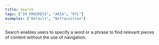 ```yaml
---
title: Search
tags: ["IN PROGRESS", "ARIA", "RTL"]
examples: ["Default", "NoTransition"]
---
```


Search enables users to specify a word or a phrase to find relevant pieces of content without the use of navigation.
